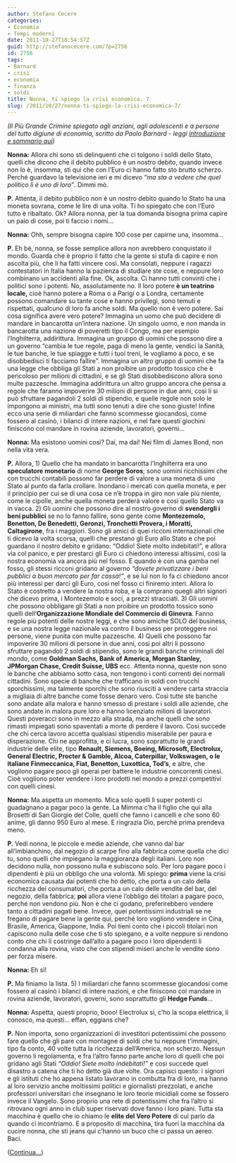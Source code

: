 ```yaml
---
author: Stefano Cecere
categories:
- Economia
- Tempi moderni
date: 2011-10-27T18:54:57Z
guid: http://stefanocecere.com/?p=2756
id: 2756
tags:
- Barnard
- crisi
- economia
- finanza
- soldi
title: Nonna, ti spiego la crisi economica. 7
slug: /2011/10/27/nonna-ti-spiego-la-crisi-economica-7/
---
```


_(Il Più Grande Crimine spiegato agli anziani, agli adolescenti e a persone del tutto digiune di economia, scritto da Paolo Barnard - leggi [introduzione e sommario qui](http://stefanocecere.com/2011/10/24/vi-spiego-la-crisi-economica/ "Vi spiego la crisi economica"))_

**Nonna:** Allora chi sono sti delinquenti che ci tolgono i soldi dello Stato, quelli che dicono che il debito pubblico è un nostro debito, quando invece non lo è, insomma, sti qui che con l’Euro ci hanno fatto sto brutto scherzo. Perché guardavo la televisione ieri e mi dicevo _“ma sta a vedere che quel politico lì è uno di loro”_. Dimmi mò.

**P.** Attenta, il debito pubblico non è un nostro debito quando lo Stato ha una moneta sovrana, come le lire di una volta. Ti ho spiegato che con l’Euro tutto è ribaltato. Ok? Allora nonna, per la tua domanda bisogna prima capire un paio di cose, poi ti faccio i nomi…

**Nonna:** Ohh, sempre bisogna capire 100 cose per capirne una, insomma…

**P.** Eh bè, nonna, se fosse semplice allora non avrebbero conquistato il mondo. Guarda che è proprio il fatto che la gente si stufa di capire e non ascolta più, che li ha fatti vincere così. Ma consolati, neppure i ragazzi contestatori in Italia hanno la pazienza di studiare ste cose, e neppure loro combinano un accidenti alla fine. Ok, ascolta. Ci hanno tutti convinti che i politici sono i potenti. No, assolutamente no. Il loro potere **è un teatrino locale,** cioè hanno potere a Roma o a Parigi o a Londra, certamente possono comandare su tante cose e hanno privilegi, sono temuti e rispettati, qualcuno di loro fa anche soldi. Ma quello non è vero potere. Sai cosa significa avere vero potere? Immagina un uomo che può decidere di mandare in bancarotta un’intera nazione. Un singolo uomo, e non manda in bancarotta una nazione di poveretti tipo il Congo, ma per esempio l’Inghilterra, addirittura. Immagina un gruppo di uomini che possono dire a un governo “cambia le tue regole, paga di meno la gente, vendici la Sanità, le tue banche, le tue spiagge e tutti i tuoi treni, le vogliamo a poco, e se disobbedisci ti facciamo fallire”. Immagina un altro gruppo di uomini che fa una legge che obbliga gli Stati a non proibire un prodotto tossico che è pericoloso per milioni di cittadini, e se gli Stati disobbediscono allora sono multe pazzesche. Immagina addirittura un altro gruppo ancora che pensa a regole che faranno impoverire 30 milioni di persone in due anni, così li si può sfruttare pagandoli 2 soldi di stipendio, e quelle regole non solo le impongono ai ministri, ma tutti sono tenuti a dire che sono giuste! Infine ecco una serie di miliardari che fanno scommesse giocandosi, come fossero al casinò, i bilanci di intere nazioni, e nel fare questi giochini finiscono col mandare in rovina aziende, lavoratori, governi…

**Nonna:** Ma esistono uomini così? Dai, ma dai! Nei film di James Bond, non nella vita vera.

**P.** Allora, 1) Quello che ha mandato in bancarotta l’Inghilterra era uno **speculatore monetario** di nome **George Soros**; sono uomini ricchissimi che con trucchi contabili possono far perdere di valore a una moneta di uno Stato al punto da farla crollare. Inondano i mercati con quella moneta, e per il principio per cui se di una cosa ce n’è troppa in giro non vale più niente, come le cipolle, anche quella moneta perderà valore e così quello Stato va in vacca. 2) Gli uomini che possono dire al nostro governo di **svendergli i beni pubblici** se no lo fanno fallire, sono gente come **Montezemolo, Benetton, De Benedetti, Geronzi, Tronchetti Provera, i Moratti, Caltagirone**, fra i maggiori. Sono gli amici di quei ricconi internazionali che ti dicevo la volta scorsa, quelli che prestano gli Euro allo Stato e che poi guardano il nostro debito e gridano: “Oddio! Siete molto indebitati!”, e allora via col panico, e per prestarci gli Euro ci chiedono interessi altissimi, così la nostra economia va ancora più nel fosso. E quando è con una gamba nel fosso, gli stessi ricconi gridano al governo _“dovete privatizzare i beni pubblici a buon mercato per far cassa!”_, e se lui non lo fa ci chiedono ancor più interessi per darci gli Euro, così nel fosso ci finiremo interi. Allora lo Stato è costretto a vendere la nostra roba, e la comprano quegli altri signori che dicevo prima, i Montezemolo e soci, a prezzi stracciati. 3) Gli uomini che possono obbligare gli Stati a non proibire un prodotto tossico sono quelli dell’**Organizzazione Mondiale del Commercio di Ginevra**. Fanno regole più potenti delle nostre leggi, e che sono amiche SOLO del business, e se una nostra legge nazionale va contro il business per proteggere noi persone, viene punita con multe pazzesche. 4) Quelli che possono far impoverire 30 milioni di persone in due anni, così poi altri li possono sfruttare pagandoli 2 soldi di stipendio, sono le grandi banche criminali del mondo, come **Goldman Sachs, Bank of America, Morgan Stanley, JPMorgan Chase, Credit Suisse, UBS** ecc. Attenta nonna, queste non sono le banche che abbiamo sotto casa, non tengono i conti correnti dei normali cittadini. Sono specie di banche che trafficano in soldi con trucchi sporchissimi, ma talmente sporchi che sono riusciti a vendere carta straccia a migliaia di altre banche come fosse denaro vero. Così tutte ste banche sono andate alla malora e hanno smesso di prestare i soldi alle aziende, che sono andate in malora pure loro e hanno licenziato milioni di lavoratori. Questi poveracci sono in mezzo alla strada, ma anche quelli che sono rimasti impiegati sono spaventati a morte di perdere il lavoro. Così succede che chi cerca lavoro accetta qualsiasi stipendio miserabile per paura e disperazione. Chi ne approfitta, e ci lucra, sono soprattutto le grandi industrie delle elite, tipo **Renault, Siemens, Boeing, Microsoft, Electrolux, General Electric, Procter & Gamble, Alcoa, Caterpillar, Volkswagen, o le italiane Finmeccanica, Fiat, Benetton, Luxottica, Tod’s**, e altre, che vogliono pagare poco gli operai per battere le industrie concorrenti cinesi. Cioè vogliono poter vendere i loro prodotti nel mondo a prezzi competitivi con quelli cinesi.

**Nonna:** Ma aspetta un momento. Mica solo quelli lì super potenti ci guadagnano a pagar poco la gente. La Mimma c’ha il figlio che qui alla Brosetti di San Giorgio del Colle, quelli che fanno i cancelli e che sono 60 anime, gli danno 950 Euro al mese. E ringrazia Dio, perché prima prendeva meno.

**P.** Vedi nonna, le piccole e medie aziende, che vanno dal bar all’imbianchino, dal negozio di scarpe fino alla fabbrica come quella che dici tu, sono quelli che impiegano la maggioranza degli italiani. Loro non decidono nulla, non possono nulla e subiscono solo. Per loro pagare poco i dipendenti è più un obbligo che una volontà. Mi spiego: **prima** viene la crisi economica causata dai potenti che ho detto, che porta a un calo della ricchezza dei consumatori, che porta a un calo delle vendite del bar, del negozio, della fabbrica; **poi** allora viene l’obbligo dei titolari a pagare poco, perché non vendono più. Non è che ci godano, preferirebbero vendere tanto a cittadini pagati bene. Invece, quei potentissimi industriali se ne fregano di pagare bene la gente qui, perché loro vogliono vendere in Cina, Brasile, America, Giappone, India. Poi tieni conto che i piccoli titolari non capiscono nulla delle cose che ti sto spiegano, e a volte neppure si rendono conto che chi li costringe dall’alto a pagare poco i loro dipendenti li condanna alla rovina, visto che con stipendi miseri anche le vendite sono per forza misere.

**Nonna:** Eh sì!

**P.** Ma finiamo la lista. 5) I miliardari che fanno scommesse giocandosi come fossero al casinò i bilanci di intere nazioni, e che finiscono col mandare in rovina aziende, lavoratori, governi, sono soprattutto gli **Hedge Funds**…

**Nonna:** Aspetta, questi proprio, booo! Electrolux sì, c’ho la scopa elettrica, li conosco, ma questi… effan, eggians che?

**P.** Non importa, sono organizzazioni di investitori potentissimi che possono fare quello che gli pare con montagne di soldi che tu neppure t’immagini, tipo fa conto, 40 volte tutta la ricchezza dell’America, non scherzo. Nessun governo li regolamenta, e fra l’altro fanno parte anche loro di quelli che poi gridano agli Stati _“Oddio! Siete molto indebitati!”_ e così succede quel disastro a catena che ti ho detto già due volte. Ora capisci questo: i signori e gli istituti che ho appena listato lavorano in combutta fra di loro, ma hanno al loro servizio anche moltissimi politici e giornalisti prezzolati, e anche professori universitari che insegnano le loro teorie micidiali come se fossero invece il Vangelo. Sono proprio una rete di potentissimi che fra l’altro si ritrovano ogni anno in club super riservati dove fanno i loro piani. Tutta sta macchina è quello che io chiamo le **elite del Vero Potere** di cui parlo da quando ci incontriamo. E a proposito di macchina, tira fuori la macchina da cucire nonna, che sti jeans qui c’hanno un buco che ci passa un aereo. Baci.

([Continua…](http://stefanocecere.com/2011/10/27/nonna-ti-spiego-la-crisi-economica-8/ "Nonna, ti spiego la crisi economica. 8"))